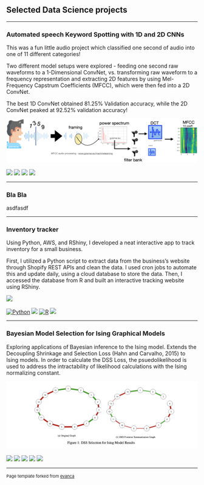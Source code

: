 ## Selected Data Science projects

---

### Automated speech Keyword Spotting with 1D and 2D CNNs

This was a fun little audio project which classified one second of audio into one of 11 different categories! 

Two different model setups were explored - feeding one second raw waveforms to a 1-Dimensional ConvNet, vs. transforming raw waveform to a frequency representation and extracting 2D features by using Mel-Frequency Capstrum Coefficients (MFCC), which were then fed into a 2D ConvNet. 

The best 1D ConvNet obtained 81.25% Validation accuracy, while the 2D ConvNet peaked at 92.52% validation accuracy!

<img src="images/mfcc-1024x235.png?raw=true" />

[![](https://img.shields.io/badge/Python-red?logo=Python)](#) [![](https://img.shields.io/badge/Cloud-black?logo=AWS)](#) [![](https://img.shields.io/badge/Tensorflow-red?logo=tensorflow)](#) [![](https://img.shields.io/badge/numpy-black?logo=numpy)](#) 

---

### Bla Bla

asdfasdf


---

### Inventory tracker

Using Python, AWS, and RShiny, I developed a neat interactive app to track inventory for a small business. 

First, I utilized a Python script to extract data from the business’s website through Shopify REST APIs and clean the data. I used cron jobs to automate this and update daily, using a cloud database to store the data. Then, I accessed the database from R and built an interactive tracking website using RShiny.

<img src="images/mobility.png?raw=true" />

[![Python](https://img.shields.io/badge/Python-red?logo=Python)](#) ![](https://img.shields.io/badge/AWS-%23FF9900?style=for-the-badge&logo=amazon-aws&logoColor=white) [![R](https://img.shields.io/badge/R-red?logo=R)](#) [![](https://img.shields.io/badge/RShiny-black?logo=RShiny)](#)

---

### Bayesian Model Selection for Ising Graphical Models

Exploring applications of Bayesian inference to the Ising model. Extends the Decoupling Shrinkage and Selection Loss (Hahn and Carvalho, 2015) to Ising models. In order to calculate the DSS Loss, the psuedolikelihood is used to address the intractability of likelihood calculations with the Ising normalizing constant.

<img src="images/bayesian_ising.png?raw=true" />

[![](https://img.shields.io/badge/R-red?logo=R)](#) [![](https://img.shields.io/badge/Jupyter-white?logo=Jupyter)](#) [![](https://img.shields.io/badge/PyTorch-white?logo=pytorch)](#) [![](https://img.shields.io/badge/Twitter-white?logo=Twitter)](#) [![](https://img.shields.io/badge/HuggingFace_Transformers-white?logo=huggingface)](#)

---

<p style="font-size:11px">Page template forked from <a href="https://github.com/evanca/quick-portfolio">evanca</a></p>
<!-- Remove above link if you don't want to attibute -->
